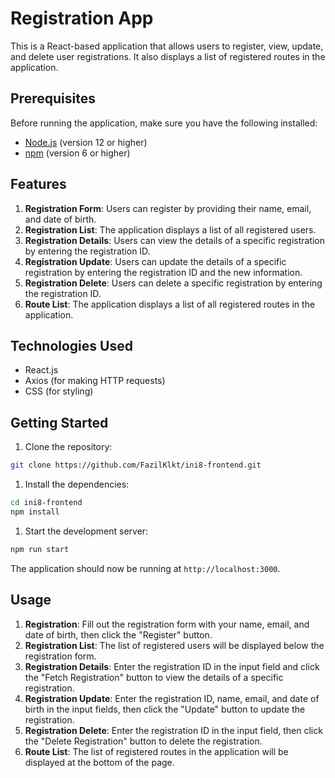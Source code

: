 # Registration App

This is a React-based application that allows users to register, view, update, and delete user registrations. It also displays a list of registered routes in the application.

## Prerequisites

Before running the application, make sure you have the following installed:

- [Node.js](https://nodejs.org/) (version 12 or higher)
- [npm](https://www.npmjs.com/) (version 6 or higher)

## Features

1. **Registration Form**: Users can register by providing their name, email, and date of birth.
2. **Registration List**: The application displays a list of all registered users.
3. **Registration Details**: Users can view the details of a specific registration by entering the registration ID.
4. **Registration Update**: Users can update the details of a specific registration by entering the registration ID and the new information.
5. **Registration Delete**: Users can delete a specific registration by entering the registration ID.
6. **Route List**: The application displays a list of all registered routes in the application.

## Technologies Used

- React.js
- Axios (for making HTTP requests)
- CSS (for styling)

## Getting Started

1. Clone the repository:

```bash
git clone https://github.com/FazilKlkt/ini8-frontend.git
```

1. Install the dependencies:

```bash
cd ini8-frontend
npm install
```

1. Start the development server:

```bash
npm run start
```

The application should now be running at `http://localhost:3000`.

## Usage

1. **Registration**: Fill out the registration form with your name, email, and date of birth, then click the "Register" button.
2. **Registration List**: The list of registered users will be displayed below the registration form.
3. **Registration Details**: Enter the registration ID in the input field and click the "Fetch Registration" button to view the details of a specific registration.
4. **Registration Update**: Enter the registration ID, name, email, and date of birth in the input fields, then click the "Update" button to update the registration.
5. **Registration Delete**: Enter the registration ID in the input field, then click the "Delete Registration" button to delete the registration.
6. **Route List**: The list of registered routes in the application will be displayed at the bottom of the page.
